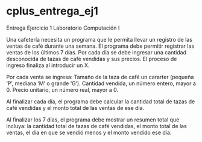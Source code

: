 # cplus_entrega_ej1
Entrega Ejercicio 1 Laboratorio Computación I

Una cafetería necesita un programa que le permita llevar un registro de las ventas de café durante una semana. El programa debe permitir registrar las ventas de los últimos 7 días. Por cada día se debe ingresar una cantidad desconocida de tazas de café vendidas y sus precios. El proceso de ingreso finaliza al introducir un X.

Por cada venta se ingresa:
Tamaño de la taza de café un cararter (pequeña ‘P’, mediana ‘M’ o grande ‘G’).
Cantidad vendida, un número entero, mayor a 0.
Precio unitario, un número real, mayor a 0.

Al finalizar cada día, el programa debe calcular la cantidad total de tazas de café vendidas y el monto total de las ventas de ese día.

Al finalizar los 7 días, el programa debe mostrar un resumen total que incluya: la cantidad total de tazas de café vendidas, el monto total de las ventas, el día en que se vendió menos y el monto vendido ese día.
